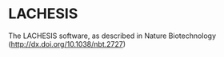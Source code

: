 LACHESIS
========

The LACHESIS software, as described in Nature Biotechnology (http://dx.doi.org/10.1038/nbt.2727)
